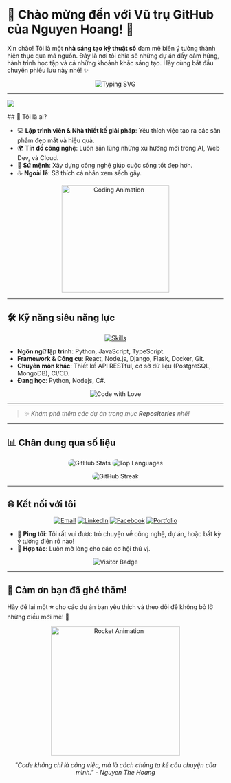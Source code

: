 # 🌌 Chào mừng đến với Vũ trụ GitHub của Nguyen Hoang! 🚀

Xin chào! Tôi là một **nhà sáng tạo kỹ thuật số** đam mê biến ý tưởng thành hiện thực qua mã nguồn. Đây là nơi tôi chia sẻ những dự án đầy cảm hứng, hành trình học tập và cả những khoảnh khắc sáng tạo. Hãy cùng bắt đầu chuyến phiêu lưu này nhé! ✨

<p align="center">
  <img src="https://readme-typing-svg.herokuapp.com?font=Fira+Code&size=24&pause=1000&color=00D4FF&center=true&vCenter=true&width=500&lines=Welcome+to+my+GitHub+Universe!;Let's+build+something+amazing!" alt="Typing SVG">
</p>

---
<p>
  <img src="https://img.shields.io/badge/Code%20with%20Love-%E2%9D%A4%EF%B8%8F-ff69b4?style=flat-square">

</p>
## 🌟 Tôi là ai?

- 💻 **Lập trình viên & Nhà thiết kế giải pháp**: Yêu thích việc tạo ra các sản phẩm đẹp mắt và hiệu quả.
- 🌍 **Tín đồ công nghệ**: Luôn săn lùng những xu hướng mới trong AI, Web Dev, và Cloud.
- 🎯 **Sứ mệnh**: Xây dựng công nghệ giúp cuộc sống tốt đẹp hơn.
- ☕ **Ngoài lề**: Sở thích cá nhân xem sếch gây.

<p align="center">
  <img src="https://media.giphy.com/media/v1.Y2lkPTc5MGI3NjExenBnZzd3cDlvbXZtZ3FucDVkMTU5ZzFxaGYzbTBhbW5mYXgycGZtMSZlcD12MV9naWZzX3NlYXJjaCZjdD1n/d3mlE7uhX8KFgEmY/giphy.gif" alt="Coding Animation" width="250">
</p>

---

## 🛠 Kỹ năng siêu năng lực

<p align="center">
  <a href="https://skillicons.dev">
    <img src="https://skillicons.dev/icons?i=py,js,ts,react,nodejs,git,docker,mongodb" alt="Skills">
  </a>
</p>

- **Ngôn ngữ lập trình**: Python, JavaScript, TypeScript.
- **Framework & Công cụ**: React, Node.js, Django, Flask, Docker, Git.
- **Chuyên môn khác**: Thiết kế API RESTful, cơ sở dữ liệu (PostgreSQL, MongoDB), CI/CD.
- **Đang học**: Python, Nodejs, C#.

<p align="center">
  <img src="https://img.shields.io/badge/Code%20with%20Love-%E2%9D%A4%EF%B8%8F-ff69b4?style=flat-square" alt="Code with Love">
</p>

---



> ✨ *Khám phá thêm các dự án trong mục **Repositories** nhé!*

---

## 📊 Chân dung qua số liệu

<p align="center">
  <img src="https://github-readme-stats.vercel.app/api?username=yourusername&show_icons=true&theme=nebula&hide_border=true" alt="GitHub Stats" style="border-radius: 10px;">
  <img src="https://github-readme-stats.vercel.app/api/top-langs/?username=yourusername&layout=compact&theme=nebula&hide_border=true" alt="Top Languages" style="border-radius: 10px;">
</p>

<p align="center">
  <img src="https://github-readme-streak-stats.herokuapp.com/?user=yourusername&theme=nebula&hide_border=true" alt="GitHub Streak" style="border-radius: 10px;">
</p>

---

## 🌐 Kết nối với tôi

<p align="center">
  <a href="mailto:nguyenhoang121315@gmail.com"><img src="https://img.shields.io/badge/Email-D14836?style=flat-square&logo=gmail&logoColor=white" alt="Email"></a>
  <a href="https://linkedin.com/in/yourprofile"><img src="https://img.shields.io/badge/LinkedIn-0A66C2?style=flat-square&logo=linkedin&logoColor=white" alt="LinkedIn"></a>
  <a href="https://facebook.com/nguoiyeucuakhue"><img src="https://img.shields.io/badge/Facebook-1DA1F2?style=flat-square&logo=Facebook&logoColor=white" alt="Facebook"></a>
  <a href="https://yourwebsite.com"><img src="https://img.shields.io/badge/Portfolio-FF5733?style=flat-square&logo=firefox&logoColor=white" alt="Portfolio"></a>
</p>

- 💬 **Ping tôi**: Tôi rất vui được trò chuyện về công nghệ, dự án, hoặc bất kỳ ý tưởng điên rồ nào!
- 🤝 **Hợp tác**: Luôn mở lòng cho các cơ hội thú vị.

<p align="center">
  <img src="https://visitor-badge.laobi.icu/badge?page_id=yourusername.yourusername" alt="Visitor Badge">
</p>

---

## 🎉 Cảm ơn bạn đã ghé thăm!

Hãy để lại một **⭐** cho các dự án bạn yêu thích và theo dõi để không bỏ lỡ những điều mới mẻ! 🚀

<p align="center">
  <img src="https://media.giphy.com/media/v1.Y2lkPTc5MGI3NjExenBnZzd3cDlvbXZtZ3FucDVkMTU5ZzFxaGYzbTBhbW5mYXgycGZtMSZlcD12MV9naWZzX3NlYXJjaCZjdD1n/QMHoU66sBXqqLqYvGO/giphy.gif" alt="Rocket Animation" width="300">
</p>

<p align="center">
  <i>"Code không chỉ là công việc, mà là cách chúng ta kể câu chuyện của mình." - Nguyen The Hoang</i>
</p>
